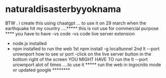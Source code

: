 # naturaldisasterbyyoknama
BTW . i create this using chaatgpt ... to use it on 29 march when the earthquake hit my country ....***** this is not use for commercial purpose ****
you have to have 
-vs code
-vs code live server extension
- node.js installed
- npm installed
  to run the web
  1st npm install -g localtunnel
  2nd lt --port urownport
  how to see ur port
  -click on the live server button in the bottom right of the screen
  YOU MIGHT HAVE TO run the lt --port urownport alot of times ....to use it
  ***** run the web in ingocnito mode or updated google ********
  
